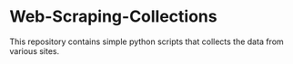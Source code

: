 # Web-Scraping-Collections
This repository contains simple python scripts that collects the data from various sites.
